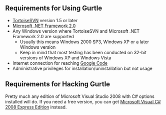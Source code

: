## Requirements for Using Gurtle ##

  * [TortoiseSVN](http://tortoisesvn.net/downloads) version 1.5 or later
  * [Microsoft .NET Framework 2.0](http://www.microsoft.com/downloads/details.aspx?FamilyID=0856EACB-4362-4B0D-8EDD-AAB15C5E04F5)
  * Any Windows version where TortoiseSVN and Microsoft .NET Framework 2.0 are supported
    * Usually this means Windows 2000 SP3, Windows XP or a later Windows version
    * Keep in mind that most testing has been conducted on 32-bit versions of Windows XP and Windows Vista
  * Internet connection for reaching [Google Code](http://code.google.com/hosting)
  * Administrative privileges for installation/uninstallation but not usage

## Requirements for Hacking Gurtle ##

Pretty much any edition of Microsoft Visual Studio 2008 with C# options installed will do. If you need a free version, you can get [Microsoft Visual C# 2008 Express Edition](http://www.microsoft.com/express/vcsharp/) instead.